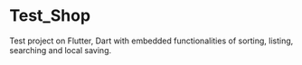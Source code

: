 # Test_Shop
Test project on Flutter, Dart with embedded functionalities of sorting, listing, searching and local saving.
